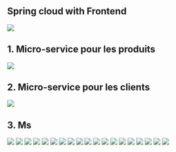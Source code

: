 <h2> Spring cloud with Frontend</h2>
<img src="screens/screen1.PNG">
<h2>1. Micro-service pour les produits</h2>
<img src="screens/screen2.PNG">
<h2>2. Micro-service pour les clients</h2>
<img src="screens/screen3.PNG">
<h2>3. Ms</h2>
<img src="screens/screen4.PNG">
<img src="screens/screen5.PNG">
<img src="screens/screen6.PNG">
<img src="screens/screen7.PNG">
<img src="screens/screen8.PNG">
<img src="screens/screen10.PNG">
<img src="screens/screen9.PNG">
<img src="screens/screen11.PNG">
<img src="screens/screen12.PNG">
<img src="screens/screen13.PNG">
<img src="screens/screen14.PNG">
<img src="screens/screen15.PNG">
<img src="screens/screen16.PNG">
<img src="screens/screen17.PNG">
<img src="screens/screen18.PNG">
<img src="screens/screen19.PNG">
<img src="screens/screen20.PNG">
<img src="screens/screen21.PNG">
<img src="screens/screen22.PNG">

